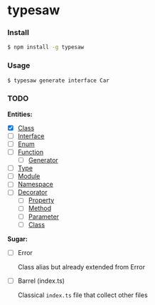 # typesaw

### Install

```bash
$ npm install -g typesaw
```

### Usage

```bash
$ typesaw generate interface Car
```

### TODO

**Entities:**
- [x] [Class](https://www.typescriptlang.org/docs/handbook/2/classes.html)
- [ ] [Interface](https://www.typescriptlang.org/docs/handbook/2/objects.html)
- [ ] [Enum](https://www.typescriptlang.org/docs/handbook/enums.html)
- [ ] [Function](https://www.typescriptlang.org/docs/handbook/2/functions.html#function)
  - [ ] [Generator](https://www.typescriptlang.org/docs/handbook/release-notes/typescript-2-3.html#generators)
- [ ] [Type](https://www.typescriptlang.org/docs/handbook/2/everyday-types.html#type-aliases)
- [ ] [Module](https://www.typescriptlang.org/docs/handbook/2/modules.html)
- [ ] [Namespace](https://www.typescriptlang.org/docs/handbook/namespaces.html)
- [ ] [Decorator](https://www.typescriptlang.org/docs/handbook/decorators.html)
  - [ ] [Property](https://www.typescriptlang.org/docs/handbook/decorators.html#property-decorators)
  - [ ] [Method](https://www.typescriptlang.org/docs/handbook/decorators.html#method-decorators)
  - [ ] [Parameter](https://www.typescriptlang.org/docs/handbook/decorators.html#parameter-decorators)
  - [ ] [Class](https://www.typescriptlang.org/docs/handbook/decorators.html#class-decorators)

**Sugar:**
- [ ] Error

  Class alias but already extended from Error
- [ ] Barrel (index.ts)

  Classical `index.ts` file that collect other files
